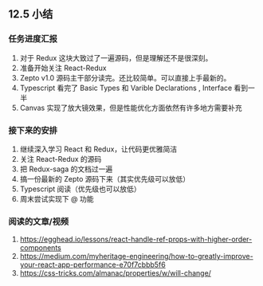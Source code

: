 ## 12.5 小结

### 任务进度汇报
1. 对于 Redux 这块大致过了一遍源码，但是理解还不是很深刻。
2. 准备开始关注 React-Redux
3. Zepto v1.0 源码主干部分读完。还比较简单。可以直接上手最新的。
4. Typescript 看完了 Basic Types 和 Varible Declarations , Interface 看到一半
5. Canvas 实现了放大镜效果，但是性能优化方面依然有许多地方需要补充


### 接下来的安排
1. 继续深入学习 React 和 Redux，让代码更优雅简洁
2. 关注 React-Redux 的源码
3. 把 Redux-saga 的文档过一遍
3. 搞一份最新的 Zepto 源码下来（其实优先级可以放低）
4. Typescript 阅读（优先级也可以放低）
5. 周末尝试实现下 @ 功能


### 阅读的文章/视频
1. https://egghead.io/lessons/react-handle-ref-props-with-higher-order-components
2. https://medium.com/myheritage-engineering/how-to-greatly-improve-your-react-app-performance-e70f7cbbb5f6
3. https://css-tricks.com/almanac/properties/w/will-change/